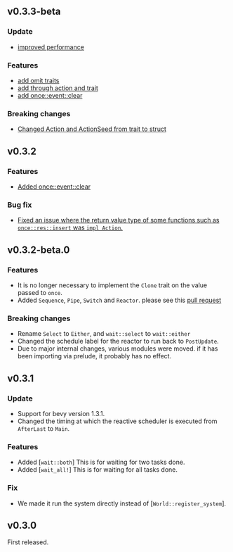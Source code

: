 ## v0.3.3-beta

### Update

- [improved performance](https://github.com/not-elm/bevy_flurx/pull/13)

### Features

- [add omit traits](https://github.com/not-elm/bevy_flurx/pull/14)
- [add through action and trait](https://github.com/not-elm/bevy_flurx/pull/12)
- [add once::event::clear](https://github.com/not-elm/bevy_flurx/pull/11)

### Breaking changes

- [Changed Action and ActionSeed from trait to struct](https://github.com/not-elm/bevy_flurx/pull/12)

## v0.3.2

### Features

- [Added once::event::clear](https://github.com/not-elm/bevy_flurx/pull/11)

### Bug fix

- [Fixed an issue where the return value type of some functions such as `once::res::insert` was `impl Action`.](https://github.com/not-elm/bevy_flurx/pull/10)

## v0.3.2-beta.0

### Features

- It is no longer necessary to implement the `Clone` trait on the value passed to `once`.
- Added `Sequence`, `Pipe`, `Switch` and `Reactor`. please see this [pull request](https://github.com/not-elm/bevy_flurx/pull/9)

### Breaking changes

- Rename `Select` to `Either`, and `wait::select` to `wait::either`
- Changed the schedule label for the reactor to run back to `PostUpdate`.
- Due to major internal changes, various modules were moved. if it has been importing via prelude, it probably has no effect.

## v0.3.1

### Update

- Support for bevy version 1.3.1.
- Changed the timing at which the reactive scheduler is executed from `AfterLast` to `Main`.

### Features

- Added [`wait::both`] This is for waiting for two tasks done.
- Added [`wait_all!`] This is for waiting for all tasks done.

### Fix

- We made it run the system directly instead of [`World::register_system`].

## v0.3.0

First released.
